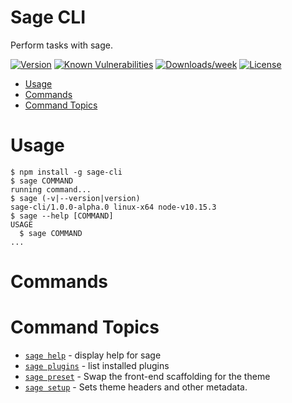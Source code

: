 Sage CLI
================

Perform tasks with sage.

[![Version](https://img.shields.io/npm/v/sage-cli.svg)](https://npmjs.org/package/sage-cli)
[![Known Vulnerabilities](https://snyk.io/test/npm/sage-cli/badge.svg)](https://snyk.io/test/npm/sage-cli)
[![Downloads/week](https://img.shields.io/npm/dw/sage-cli.svg)](https://npmjs.org/package/sage-cli)
[![License](https://img.shields.io/npm/l/sage-cli.svg)](https://github.com/roots/sage-cli/blob/master/package.json)

<!-- toc -->
* [Usage](#usage)
* [Commands](#commands)
* [Command Topics](#command-topics)
<!-- tocstop -->
# Usage
<!-- usage -->
```sh-session
$ npm install -g sage-cli
$ sage COMMAND
running command...
$ sage (-v|--version|version)
sage-cli/1.0.0-alpha.0 linux-x64 node-v10.15.3
$ sage --help [COMMAND]
USAGE
  $ sage COMMAND
...
```
<!-- usagestop -->
# Commands
<!-- commands -->
# Command Topics

* [`sage help`](docs/help.md) - display help for sage
* [`sage plugins`](docs/plugins.md) - list installed plugins
* [`sage preset`](docs/preset.md) - Swap the front-end scaffolding for the theme
* [`sage setup`](docs/setup.md) - Sets theme headers and other metadata.

<!-- commandsstop -->
